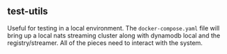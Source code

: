 test-utils
---

Useful for testing in a local environment. The `docker-compose.yaml` file will bring up a local nats streaming cluster along with dynamodb local and the registry/streamer. All of the pieces need to interact with the system.